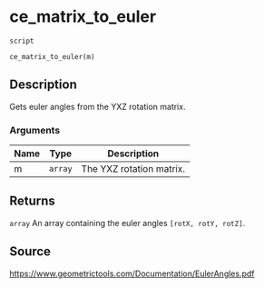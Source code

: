 # ce_matrix_to_euler
`script`
```gml
ce_matrix_to_euler(m)
```

## Description
Gets euler angles from the YXZ rotation matrix.

### Arguments
| Name | Type | Description |
| ---- | ---- | ----------- |
| m | `array` | The YXZ rotation matrix. |

## Returns
`array` An array containing the euler angles `[rotX, rotY, rotZ]`.

## Source
https://www.geometrictools.com/Documentation/EulerAngles.pdf
